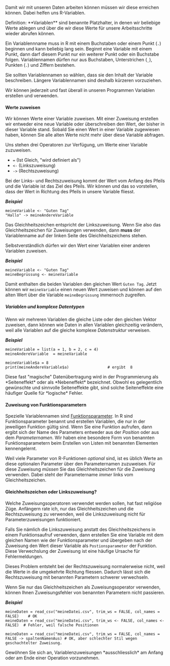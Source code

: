 Damit wir mit unseren Daten arbeiten können müssen wir diese erreichen können. Dabei helfen uns R-Variablen.

<p class="alert alert-primary">Definition: **Variablen** sind benannte Platzhalter, in denen wir beliebige Werte ablegen und über die wir diese Werte für unsere Arbeitsschritte wieder abrufen können.</p>

Ein Variablennname muss in R mit einem Buchstaben oder einem Punkt (`.`) beginnen und kann beliebig lang sein. Beginnt eine Variable mit einem Punkt, dann darf diesem Punkt nur ein weiterer Punkt oder ein Buchstabe folgen. Variablennamen dürfen nur aus Buchstaben, Unterstrichen (`_`), Punkten (`.`) und Ziffern bestehen.

<p class="alert alert-success">Sie sollten Variablennamen so wählen, dass sie den Inhalt der Variable beschreiben. Längere Variablennamen sind deshalb kürzeren vorzuziehen.</p>

Wir können jederzeit und fast überall in unseren Programmen Variablen erstellen und verwenden. 

#### Werte zuweisen

Wir können Werte einer Variable zuweisen. Mit einer Zuweisung erstellen wir entweder eine neue Variable oder überschreiben den Wert, der bisher in dieser Variable stand. Sobald Sie einen Wert in einer Variable zugewiesen haben, können Sie alle alten Werte nicht mehr über diese Variable abfragen. 

Uns stehen drei Operatoren zur Verfügung, um Werte einer Variable zuzuweisen. 

* `=` (Ist Gleich, "wird definiert als")
* `<-` (Linkszuweisung)
* `->` (Rechtszuweisung)

Bei der Links- und Rechtszuweisung kommt der Wert vom Anfang des Pfeils und die Variable ist das Ziel des Pfeils. Wir können und das so vorstellen, dass der Wert in Richtung des Pfeils in unsere Variable fliesst. 

***Beispiel***

```
meineVariable <- "Guten Tag"
"Hallo" -> meineAndereVariable
```

Das Gleichheitszeichen entspricht der Linkszuweisung. Wenn Sie also das Gleichheitszeichen für Zuweisungen verwenden, dann **muss** der Variablenname auf der linken Seite des Gleichheitszeichens stehen.

Selbstverständlich dürfen wir den Wert einer Variablen einer anderen Variablen zuweisen.

***Beispiel***

```
meineVariable <- "Guten Tag"
meineBegrüssung <- meineVariable
```

Damit enthalten die beiden Variablen den gleichen Wert `Guten Tag`. Jetzt können wir `meineVariable` einen neuen Wert zuweisen und können auf den alten Wert über die Variable `meineBegrüssung` immernoch zugreifen. 

##### Variablen und komplexe Datentypen

Wenn wir mehreren Variablen die gleiche Liste oder den  gleichen Vektor zuweisen, dann können wie Daten in allen Variablen gleichzeitig  verändern,  weil alle  Variablen auf die gleiche komplexe *Datenstruktur* verweisen. 

***Beispiel***

```
meineVariable = list(a = 1, b = 2, c = 4)
meineAndereVariable  = meineVariable

meineVariable$a = 8
print(meineAndereVariable$a)                 # ergibt  8
```

<p class="alert alert-primary">Diese fast "magische" Datenübertragung wird in der Programmierung  als *Seiteneffekt* oder als *Nebeneffekt* bezeichnet. Obwohl es gelegentlich gewünschte und sinnvolle Seiteneffekte gibt, sind solche Seiteneffekte eine häufiger Quelle für *logische* Fehler.</p>

#### Zuweisung von Funktionsparametern

Spezielle Variablennamen sind [Funktionsparameter](6_funktionen.md). In R sind Funktionsparameter benannt und erstellen Variablen, die nur in der jeweiligen Funktion gültig sind. Wenn Sie eine Funktion aufrufen, dann ergibt sich der Name des Parameters entweder aus der *Position* oder aus dem *Parameternamen*. Wir haben eine besondere  Form von benannten Funktionsparametern beim Erstellen von Listen mit  benannten Elementen kennengelernt.

Weil viele Parameter von R-Funktionen *optional* sind, ist es üblich Werte an diese optionalen Parameter über den Parameternamen zuzuweisen. Für diese Zuweisung *müssen* Sie das Gleichheitszeichen für die Zuweisung verwenden. Dabei steht der Parametername *immer* links vom Gleichheitszeichen.

#### Gleichheitszeichen oder Linkszuweisung?

Welche Zuweisungsoperatoren verwendet werden sollen, hat fast  religiöse Züge. Anfängern rate ich, nur das Gleichheitszeichen und die Rechtszuweisung zu verwenden, weil die Linkszuweisung nicht für Parameterzuweisungen funktioniert. 

Falls Sie nämlich die Linkszuweisung anstatt des Gleichheitszeichens in einem Funktionsaufruf verwenden, dann erstellen Sie eine Variable mit dem gleichen Namen wie der Funktionsparameter und übergeben nach der Zuweisung den Wert dieser Variable als `Postionsparameter` der Funktion. Diese Verwechslung der Zuweisung ist eine häufige Ursache für Fehlermeldungen.

Dieses Problem entsteht bei der Rechtszuweisung normalerweise nicht, weil die Werte in die umgekehrte Richtung fliessen. Dadurch lässt sich die Rechtszuweisung mit benannten Parametern schwerer verwechseln.

<p class="alert alert-success">Wenn Sie nur das Gleichheitszeichen als Zuweisungsoperator verwenden, können Ihnen Zuweisungsfehler von benannten Parametern nicht passieren.</p>

***Beispiel***

```
meineDaten = read_csv("meineDatei.csv", trim_ws = FALSE, col_names = FALSE)    # OK
meineDaten = read_csv("meineDatei.csv", trim_ws <- FALSE, col_names <- FALSE)  # Fehler, weil falsche Positionen

meineDaten = read_csv("meineDatei.csv", trim_ws = FALSE, col_names = FALSE -> spaltenNamenAus) # OK, aber schlechter Stil wegen geschachtelter Zuweisung. 
```

<p class="alert alert-success">Gewöhnen Sie sich an, Variablenzuweisungen *ausschliesslich* am Anfang oder am Ende einer Operation vorzunehmen.</p>
